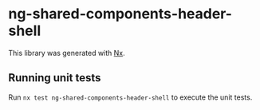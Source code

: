 # ng-shared-components-header-shell

This library was generated with [Nx](https://nx.dev).

## Running unit tests

Run `nx test ng-shared-components-header-shell` to execute the unit tests.
